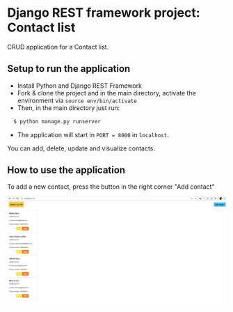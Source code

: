 # Django REST framework project: Contact list

CRUD application for a Contact list.

## Setup to run the application

- Install Python and Django REST Framework
- Fork & clone the project and in the main directory, activate the environment via `source env/bin/activate`
- Then, in the main directory just run:

```sh
  $ python manage.py runserver
```

- The application will start in `PORT = 8000` in `localhost`.

You can add, delete, update and visualize contacts. 

## How to use the application

To add a new contact, press the button in the right corner "Add contact"

![Contact List App panel](tutorial/screenshots/contactlist1.png)
